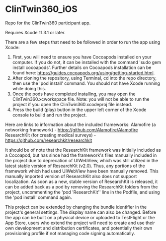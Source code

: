 # ClinTwin360_iOS
Repo for the ClinTwin360 participant app.

Requires Xcode 11.3.1 or later.

There are a few steps that need to be followed in order to run the app using Xcode:

1. First, you will need to ensure you have Cocoapods installed on your computer. If you do not, it can be installed with the command 'sudo gem install cocoapods'. Further details on Cocoapods installation can be found here: https://guides.cocoapods.org/using/getting-started.html.
2. After cloning the repository, using Terminal, cd into the repo directory, then use the 'pod install' command. You should not have Xcode running while doing this.
3. Once the pods have completed installing, you may open the ClinTwin360.xcworkspace file. Note: you will not be able to
  run the project if you open the ClinTwin360.xcodeproj file instead.
4. Press the build (play) button in the upper left corner of the Xcode console to build and run the project.

Here are links to information about the included frameworks:
Alamofire (a networking framework) - https://github.com/Alamofire/Alamofire
ResearchKit (for creating medical surveys) - https://github.com/researchkit/researchkit

It should be of note that the ResearchKit framework was initially included as a Cocoapod, but has since had the framework's files manually included in the project due to deprecation of UIWebView, which was still utilized in the latest stable version of ResearchKit (v2.0). Thus, any portions of the framework which had used UIWebView have been manually removed. This manually imported version of ResearchKit also does not support localization.
As soon as a new, stable version of ResearchKit is released, it can be added back as a pod by removing the ResearchKit folders from the project, uncommenting the 'pod 'ResearchKit'' line in the Podfile, and using the 'pod install' command again.

This project can be extended by changing the bundle identifier in the project's general settings. The display name can also be
changed. Before the app can be built on a physical device or uploaded to TestFlight or the App Store, users who extend the
project will need to create and use their own development and distribution certificates, and potentially their own provisioning profile if not managing code signing automatically.
